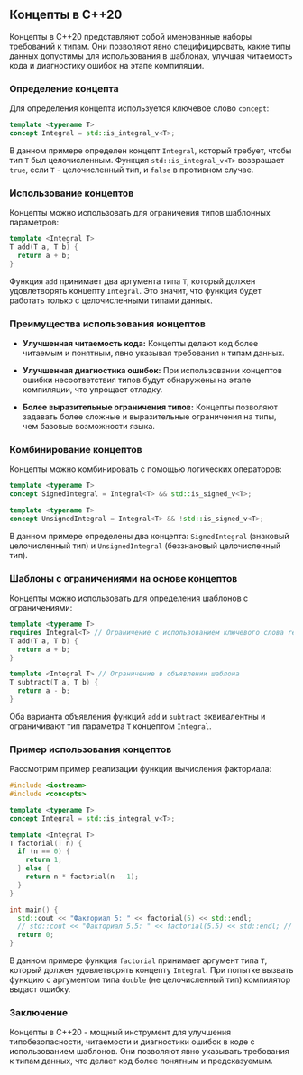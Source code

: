 ## Концепты в C++20

Концепты в C++20 представляют собой именованные наборы требований к типам. Они позволяют явно специфицировать, какие типы данных допустимы для использования в шаблонах, улучшая читаемость кода и диагностику ошибок на этапе компиляции.

### Определение концепта

Для определения концепта используется ключевое слово `concept`:

```cpp
template <typename T>
concept Integral = std::is_integral_v<T>;
```

В данном примере определен концепт `Integral`, который требует, чтобы тип `T` был целочисленным. Функция `std::is_integral_v<T>` возвращает `true`, если `T` - целочисленный тип, и `false` в противном случае.

### Использование концептов

Концепты можно использовать для ограничения типов шаблонных параметров:

```cpp
template <Integral T>
T add(T a, T b) {
  return a + b;
}
```

Функция `add` принимает два аргумента типа `T`, который должен удовлетворять концепту `Integral`. Это значит, что функция будет работать только с целочисленными типами данных.

### Преимущества использования концептов

* **Улучшенная читаемость кода:** Концепты делают код более читаемым и понятным, явно указывая требования к типам данных.

* **Улучшенная диагностика ошибок:** При использовании концептов ошибки несоответствия типов будут обнаружены на этапе компиляции, что упрощает отладку.

* **Более выразительные ограничения типов:** Концепты позволяют задавать более сложные и выразительные ограничения на типы, чем базовые возможности языка.

### Комбинирование концептов

Концепты можно комбинировать с помощью логических операторов:

```cpp
template <typename T>
concept SignedIntegral = Integral<T> && std::is_signed_v<T>;

template <typename T>
concept UnsignedIntegral = Integral<T> && !std::is_signed_v<T>;
```

В данном примере определены два концепта: `SignedIntegral` (знаковый целочисленный тип) и `UnsignedIntegral` (беззнаковый целочисленный тип). 

### Шаблоны с ограничениями на основе концептов

Концепты можно использовать для определения шаблонов с ограничениями:

```cpp
template <typename T>
requires Integral<T> // Ограничение с использованием ключевого слова requires
T add(T a, T b) {
  return a + b;
}

template <Integral T> // Ограничение в объявлении шаблона
T subtract(T a, T b) {
  return a - b;
}
```

Оба варианта объявления функций `add` и `subtract` эквивалентны и ограничивают тип параметра `T` концептом `Integral`.

### Пример использования концептов

Рассмотрим пример реализации функции вычисления факториала:

```cpp
#include <iostream>
#include <concepts>

template <typename T>
concept Integral = std::is_integral_v<T>;

template <Integral T>
T factorial(T n) {
  if (n == 0) {
    return 1;
  } else {
    return n * factorial(n - 1);
  }
}

int main() {
  std::cout << "Факториал 5: " << factorial(5) << std::endl;
  // std::cout << "Факториал 5.5: " << factorial(5.5) << std::endl; // Ошибка компиляции!
  return 0;
}
```

В данном примере функция `factorial` принимает аргумент типа `T`, который должен удовлетворять концепту `Integral`. При попытке вызвать функцию с аргументом типа `double` (не целочисленный тип) компилятор выдаст ошибку.

### Заключение

Концепты в C++20 - мощный инструмент для улучшения типобезопасности, читаемости и диагностики ошибок в коде с использованием шаблонов. Они позволяют явно указывать требования к типам данных, что делает код более понятным и предсказуемым.
